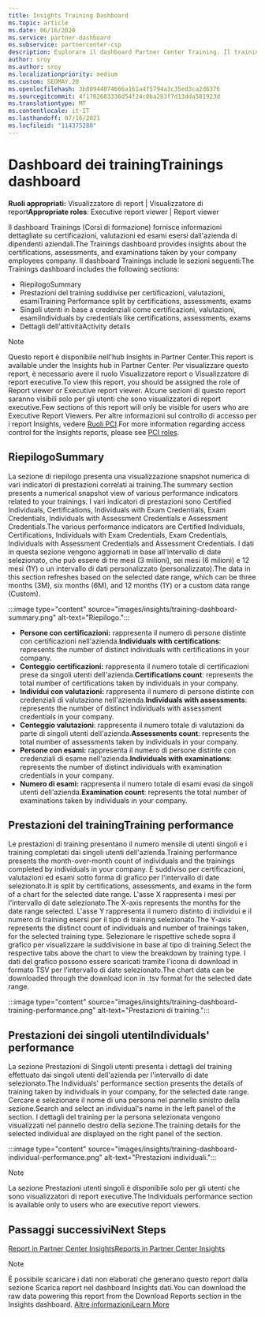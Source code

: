 ```yaml
---
title: Insights Training Dashboard
ms.topic: article
ms.date: 06/16/2020
ms.service: partner-dashboard
ms.subservice: partnercenter-csp
description: Esplorare il dashboard Partner Center Training. Il training è uno dei report disponibili nell'area Partner Center Insights (PCI).
author: sroy
ms.author: sroy
ms.localizationpriority: medium
ms.custom: SEOMAY.20
ms.openlocfilehash: 3b80944074666a161a4f5794a3c35ed3ca2d6376
ms.sourcegitcommit: 4f1702683336d54f24c0ba283f7d13dda581923d
ms.translationtype: MT
ms.contentlocale: it-IT
ms.lasthandoff: 07/16/2021
ms.locfileid: "114375280"
---
```

# <a name="trainings-dashboard"></a><span data-ttu-id="4664e-104">Dashboard dei training</span><span class="sxs-lookup"><span data-stu-id="4664e-104">Trainings dashboard</span></span>

<span data-ttu-id="4664e-105">**Ruoli appropriati:** Visualizzatore di report | Visualizzatore di report</span><span class="sxs-lookup"><span data-stu-id="4664e-105">**Appropriate roles**: Executive report viewer | Report viewer</span></span>

<span data-ttu-id="4664e-106">Il dashboard Trainings (Corsi di formazione) fornisce informazioni dettagliate su certificazioni, valutazioni ed esami esersi dall'azienda di dipendenti aziendali.</span><span class="sxs-lookup"><span data-stu-id="4664e-106">The Trainings dashboard provides insights about the certifications, assessments, and examinations taken by your company employees company.</span></span> <span data-ttu-id="4664e-107">Il dashboard Trainings include le sezioni seguenti:</span><span class="sxs-lookup"><span data-stu-id="4664e-107">The Trainings dashboard includes the following sections:</span></span>

- <span data-ttu-id="4664e-108">Riepilogo</span><span class="sxs-lookup"><span data-stu-id="4664e-108">Summary</span></span>
- <span data-ttu-id="4664e-109">Prestazioni del training suddivise per certificazioni, valutazioni, esami</span><span class="sxs-lookup"><span data-stu-id="4664e-109">Training Performance split by certifications, assessments, exams</span></span>
- <span data-ttu-id="4664e-110">Singoli utenti in base a credenziali come certificazioni, valutazioni, esami</span><span class="sxs-lookup"><span data-stu-id="4664e-110">Individuals by credentials like certifications, assessments, exams</span></span>
- <span data-ttu-id="4664e-111">Dettagli dell'attività</span><span class="sxs-lookup"><span data-stu-id="4664e-111">Activity details</span></span>

>[!NOTE] 
><span data-ttu-id="4664e-112">Questo report è disponibile nell'hub Insights in Partner Center.</span><span class="sxs-lookup"><span data-stu-id="4664e-112">This report is available under the Insights hub in Partner Center.</span></span> <span data-ttu-id="4664e-113">Per visualizzare questo report, è necessario avere il ruolo Visualizzatore report o Visualizzatore di report executive.</span><span class="sxs-lookup"><span data-stu-id="4664e-113">To view this report, you should be assigned the role of Report viewer or Executive report viewer.</span></span> <span data-ttu-id="4664e-114">Alcune sezioni di questo report saranno visibili solo per gli utenti che sono visualizzatori di report executive.</span><span class="sxs-lookup"><span data-stu-id="4664e-114">Few sections of this report will only be visible for users who are Executive Report Viewers.</span></span> <span data-ttu-id="4664e-115">Per altre informazioni sul controllo di accesso per i report Insights, vedere [Ruoli PCI](insights-roles.md).</span><span class="sxs-lookup"><span data-stu-id="4664e-115">For more information regarding access control for the Insights reports, please see [PCI roles](insights-roles.md).</span></span>

## <a name="summary"></a><span data-ttu-id="4664e-116">Riepilogo</span><span class="sxs-lookup"><span data-stu-id="4664e-116">Summary</span></span>

<span data-ttu-id="4664e-117">La sezione di riepilogo presenta una visualizzazione snapshot numerica di vari indicatori di prestazioni correlati ai training.</span><span class="sxs-lookup"><span data-stu-id="4664e-117">The summary section presents a numerical snapshot view of various performance indicators related to your trainings.</span></span> <span data-ttu-id="4664e-118">I vari indicatori di prestazioni sono Certified Individuals, Certifications, Individuals with Exam Credentials, Exam Credentials, Individuals with Assessment Credentials e Assessment Credentials.</span><span class="sxs-lookup"><span data-stu-id="4664e-118">The various performance indicators are Certified Individuals, Certifications, Individuals with Exam Credentials, Exam Credentials, Individuals with Assessment Credentials and Assessment Credentials.</span></span> <span data-ttu-id="4664e-119">I dati in questa sezione vengono aggiornati in base all'intervallo di date selezionato, che può essere di tre mesi (3 milioni), sei mesi (6 milioni) e 12 mesi (1Y) o un intervallo di dati personalizzato (personalizzato).</span><span class="sxs-lookup"><span data-stu-id="4664e-119">The data in this section refreshes based on the selected date range, which can be three months (3M), six months (6M), and 12 months (1Y) or a custom data range (Custom).</span></span> 

:::image type="content" source="images/insights/training-dashboard-summary.png" alt-text="Riepilogo.":::

- <span data-ttu-id="4664e-121">**Persone con certificazioni:** rappresenta il numero di persone distinte con certificazioni nell'azienda.</span><span class="sxs-lookup"><span data-stu-id="4664e-121">**Individuals with certifications**: represents the number of distinct individuals with certifications in your company.</span></span>
- <span data-ttu-id="4664e-122">**Conteggio certificazioni:** rappresenta il numero totale di certificazioni prese da singoli utenti dell'azienda.</span><span class="sxs-lookup"><span data-stu-id="4664e-122">**Certifications count**: represents the total number of certifications taken by individuals in your company.</span></span>
- <span data-ttu-id="4664e-123">**Individui con valutazioni:** rappresenta il numero di persone distinte con credenziali di valutazione nell'azienda.</span><span class="sxs-lookup"><span data-stu-id="4664e-123">**Individuals with assessments**: represents the number of distinct individuals with assessment credentials in your company.</span></span> 
- <span data-ttu-id="4664e-124">**Conteggio valutazioni**: rappresenta il numero totale di valutazioni da parte di singoli utenti dell'azienda.</span><span class="sxs-lookup"><span data-stu-id="4664e-124">**Assessments count**: represents the total number of assessments taken by individuals in your company.</span></span>
- <span data-ttu-id="4664e-125">**Persone con esami:** rappresenta il numero di persone distinte con credenziali di esame nell'azienda.</span><span class="sxs-lookup"><span data-stu-id="4664e-125">**Individuals with examinations**: represents the number of distinct individuals with examination credentials in your company.</span></span> 
- <span data-ttu-id="4664e-126">**Numero di esami:** rappresenta il numero totale di esami evasi da singoli utenti dell'azienda.</span><span class="sxs-lookup"><span data-stu-id="4664e-126">**Examination count**: represents the total number of examinations taken by individuals in your company.</span></span>

## <a name="training-performance"></a><span data-ttu-id="4664e-127">Prestazioni del training</span><span class="sxs-lookup"><span data-stu-id="4664e-127">Training performance</span></span>

<span data-ttu-id="4664e-128">Le prestazioni di training presentano il numero mensile di utenti singoli e i training completati dai singoli utenti dell'azienda.</span><span class="sxs-lookup"><span data-stu-id="4664e-128">Training performance presents the month-over-month count of individuals and the trainings completed by individuals in your company.</span></span> <span data-ttu-id="4664e-129">È suddiviso per certificazioni, valutazioni ed esami sotto forma di grafico per l'intervallo di date selezionato.</span><span class="sxs-lookup"><span data-stu-id="4664e-129">It is split by certifications, assessments, and exams in the form of a chart for the selected date range.</span></span> <span data-ttu-id="4664e-130">L'asse X rappresenta i mesi per l'intervallo di date selezionato.</span><span class="sxs-lookup"><span data-stu-id="4664e-130">The X-axis represents the months for the date range selected.</span></span> <span data-ttu-id="4664e-131">L'asse Y rappresenta il numero distinto di individui e il numero di training esersi per il tipo di training selezionato.</span><span class="sxs-lookup"><span data-stu-id="4664e-131">The Y-axis represents the distinct count of individuals and number of trainings taken, for the selected training type.</span></span> <span data-ttu-id="4664e-132">Selezionare le rispettive schede sopra il grafico per visualizzare la suddivisione in base al tipo di training.</span><span class="sxs-lookup"><span data-stu-id="4664e-132">Select the respective tabs above the chart to view the breakdown by training type.</span></span> <span data-ttu-id="4664e-133">I dati del grafico possono essere scaricati tramite l'icona di download in formato TSV per l'intervallo di date selezionato.</span><span class="sxs-lookup"><span data-stu-id="4664e-133">The chart data can be downloaded through the download icon in .tsv format for the selected date range.</span></span>

:::image type="content" source="images/insights/training-dashboard-training-performance.png" alt-text="Prestazioni di training.":::

## <a name="individuals-performance"></a><span data-ttu-id="4664e-135">Prestazioni dei singoli utenti</span><span class="sxs-lookup"><span data-stu-id="4664e-135">Individuals' performance</span></span>

<span data-ttu-id="4664e-136">La sezione Prestazioni di Singoli utenti presenta i dettagli del training effettuato dai singoli utenti dell'azienda per l'intervallo di date selezionato.</span><span class="sxs-lookup"><span data-stu-id="4664e-136">The Individuals' performance section presents the details of training taken by individuals in your company, for the selected date range.</span></span> <span data-ttu-id="4664e-137">Cercare e selezionare il nome di una persona nel pannello sinistro della sezione.</span><span class="sxs-lookup"><span data-stu-id="4664e-137">Search and select an individual's name in the left panel of the section.</span></span> <span data-ttu-id="4664e-138">I dettagli del training per la persona selezionata vengono visualizzati nel pannello destro della sezione.</span><span class="sxs-lookup"><span data-stu-id="4664e-138">The training details for the selected individual are displayed on the right panel of the section.</span></span>

:::image type="content" source="images/insights/training-dashboard-individual-performance.png" alt-text="Prestazioni individuali.":::

>[!NOTE] 
> <span data-ttu-id="4664e-140">La sezione Prestazioni utenti singoli è disponibile solo per gli utenti che sono visualizzatori di report executive.</span><span class="sxs-lookup"><span data-stu-id="4664e-140">The Individuals performance section is available only to users who are executive report viewers.</span></span> 

## <a name="next-steps"></a><span data-ttu-id="4664e-141">Passaggi successivi</span><span class="sxs-lookup"><span data-stu-id="4664e-141">Next Steps</span></span>

[<span data-ttu-id="4664e-142">Report in Partner Center Insights</span><span class="sxs-lookup"><span data-stu-id="4664e-142">Reports in Partner Center Insights</span></span>](partner-center-insights.md)

>[!NOTE] 
> <span data-ttu-id="4664e-143">È possibile scaricare i dati non elaborati che generano questo report dalla sezione Scarica report nel dashboard Insights dati.</span><span class="sxs-lookup"><span data-stu-id="4664e-143">You can download the raw data powering this report from the Download Reports section in the Insights dashboard.</span></span> [<span data-ttu-id="4664e-144">Altre informazioni</span><span class="sxs-lookup"><span data-stu-id="4664e-144">Learn More</span></span>](insights-download-reports.md)